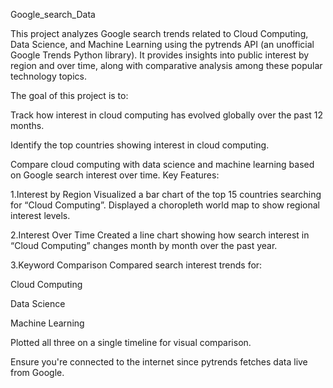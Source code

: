 Google_search_Data

This project analyzes Google search trends related to Cloud Computing, Data Science, and Machine Learning using the pytrends API (an unofficial Google Trends Python library). It provides insights into public interest by region and over time, along with comparative analysis among these popular technology topics.

The goal of this project is to:

Track how interest in cloud computing has evolved globally over the past 12 months.

Identify the top countries showing interest in cloud computing.

Compare cloud computing with data science and machine learning based on Google search interest over time.
Key Features:

1.Interest by Region
Visualized a bar chart of the top 15 countries searching for “Cloud Computing”.
Displayed a choropleth world map to show regional interest levels.

2.Interest Over Time
Created a line chart showing how search interest in “Cloud Computing” changes month by month over the past year.

3.Keyword Comparison
Compared search interest trends for:

Cloud Computing

Data Science

Machine Learning

Plotted all three on a single timeline for visual comparison.  


Ensure you're connected to the internet since pytrends fetches data live from Google.
 
